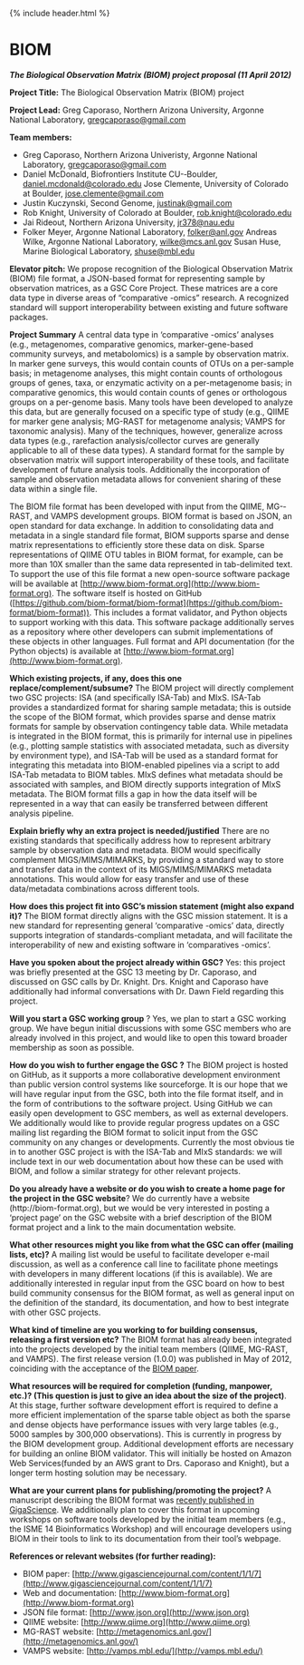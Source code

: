{% include header.html %}

BIOM
====

_**The Biological Observation Matrix (BIOM) project proposal (11 April 2012)**_

**Project Title:** The Biological Observation Matrix (BIOM) project

**Project Lead:** Greg Caporaso, Northern Arizona University, Argonne National Laboratory, gregcaporaso@gmail.com

**Team members:**

*   Greg Caporaso, Northern Arizona Univeristy, Argonne National Laboratory, gregcaporaso@gmail.com
*   Daniel McDonald, Biofrontiers Institute CU-­‐Boulder, daniel.mcdonald@colorado.edu Jose Clemente, University of Colorado at Boulder, jose.clemente@gmail.com
*   Justin Kuczynski, Second Genome, justinak@gmail.com
*   Rob Knight, University of Colorado at Boulder, rob.knight@colorado.edu
*   Jai Rideout, Northern Arizona University, jr378@nau.edu
*   Folker Meyer, Argonne National Laboratory, folker@anl.gov Andreas Wilke, Argonne National Laboratory, wilke@mcs.anl.gov Susan Huse, Marine Biological Laboratory, shuse@mbl.edu

**Elevator pitch:** We propose recognition of the Biological Observation Matrix (BIOM) file format, a JSON-­based format for representing sample by observation matrices, as a GSC Core Project. These matrices are a core data type in diverse areas of “comparative -­omics” research. A recognized standard will support interoperability between existing and future software packages.

**Project Summary** A central data type in ‘comparative -­omics’ analyses (e.g., metagenomes, comparative genomics, marker-­gene-­based community surveys, and metabolomics) is a sample by observation matrix. In marker gene surveys, this would contain counts of OTUs on a per-­sample basis; in metagenome analyses, this might contain counts of orthologous groups of genes, taxa, or enzymatic activity on a per-­metagenome basis; in comparative genomics, this would contain counts of genes or orthologous groups on a per-genome basis. Many tools have been developed to analyze this data, but are generally focused on a specific type of study (e.g., QIIME for marker gene analysis; MG-­RAST for metagenome analysis; VAMPS for taxonomic analysis). Many of the techniques, however, generalize across data types (e.g., rarefaction analysis/collector curves are generally applicable to all of these data types). A standard format for the sample by observation matrix will support interoperability of these tools, and facilitate development of future analysis tools. Additionally the incorporation of sample and observation metadata allows for convenient sharing of these data within a single file.

The BIOM file format has been developed with input from the QIIME, MG-­RAST, and VAMPS development groups. BIOM format is based on JSON, an open standard for data exchange. In addition to consolidating data and metadata in a single standard file format, BIOM supports sparse and dense matrix representations to efficiently store these data on disk. Sparse representations of QIIME OTU tables in BIOM format, for example, can be more than 10X smaller than the same data represented in tab-­delimited text. To support the use of this file format a new open-­source software package will be available at [http://www.biom-format.org](http://www.biom-format.org). The software itself is hosted on GitHub ([https://github.com/biom-format/biom-format](https://github.com/biom-format/biom-format)). This includes a format validator, and Python objects to support working with this data. This software package additionally serves as a repository where other developers can submit implementations of these objects in other languages. Full format and API documentation (for the Python objects) is available at [http://www.biom-format.org](http://www.biom-format.org).

**Which existing projects, if any, does this one replace/complement/subsume?** The BIOM project will directly complement two GSC projects: ISA (and specifically ISA-­Tab) and MIxS. ISA-­Tab provides a standardized format for sharing sample metadata; this is outside the scope of the BIOM format, which provides sparse and dense matrix formats for sample by observation contingency table data. While metadata is integrated in the BIOM format, this is primarily for internal use in pipelines (e.g., plotting sample statistics with associated metadata, such as diversity by environment type), and ISA-­Tab will be used as a standard format for integrating this metadata into BIOM-­enabled pipelines via a script to add ISA-­Tab metadata to BIOM tables. MIxS defines what metadata should be associated with samples, and BIOM directly supports integration of MIxS metadata. The BIOM format fills a gap in how the data itself will be represented in a way that can easily be transferred between different analysis pipeline.

**Explain briefly why an extra project is needed/justified** There are no existing standards that specifically address how to represent arbitrary sample by observation data and metadata. BIOM would specifically complement MIGS/MIMS/MIMARKS, by providing a standard way to store and transfer data in the context of its MIGS/MIMS/MIMARKS metadata annotations. This would allow for easy transfer and use of these data/metadata combinations across different tools.

**How does this project fit into GSC’s mission statement (might also expand it)?** The BIOM format directly aligns with the GSC mission statement. It is a new standard for representing general ‘comparative -­omics’ data, directly supports integration of standards-­compliant metadata, and will facilitate the interoperability of new and existing software in ‘comparatives -­omics’.

**Have you spoken about the project already within GSC?** Yes: this project was briefly presented at the GSC 13 meeting by Dr. Caporaso, and discussed on GSC calls by Dr. Knight. Drs. Knight and Caporaso have additionally had informal conversations with Dr. Dawn Field regarding this project.

**Will you start a GSC working group** ? Yes, we plan to start a GSC working group. We have begun initial discussions with some GSC members who are already involved in this project, and would like to open this toward broader membership as soon as possible.

**How do you wish to further engage the GSC ?** The BIOM project is hosted on GitHub, as it supports a more collaborative development environment than public version control systems like sourceforge. It is our hope that we will have regular input from the GSC, both into the file format itself, and in the form of contributions to the software project. Using GitHub we can easily open development to GSC members, as well as external developers. We additionally would like to provide regular progress updates on a GSC mailing list regarding the BIOM format to solicit input from the GSC community on any changes or developments. Currently the most obvious tie in to another GSC project is with the ISA-­Tab and MIxS standards: we will include text in our web documentation about how these can be used with BIOM, and follow a similar strategy for other relevant projects.

**Do you already have a website or do you wish to create a home page for the project in the GSC website**? We do currently have a website (http://biom-­format.org), but we would be very interested in posting a ‘project page’ on the GSC website with a brief description of the BIOM format project and a link to the main documentation website.

**What other resources might you like from what the GSC can offer (mailing lists, etc)?** A mailing list would be useful to facilitate developer e-­mail discussion, as well as a conference call line to facilitate phone meetings with developers in many different locations (if this is available). We are additionally interested in regular input from the GSC board on how to best build community consensus for the BIOM format, as well as general input on the definition of the standard, its documentation, and how to best integrate with other GSC projects.

**What kind of timeline are you working to for building consensus, releasing a first version etc?** The BIOM format has already been integrated into the projects developed by the initial team members (QIIME, MG-­RAST, and VAMPS). The first release version (1.0.0) was published in May of 2012, coinciding with the acceptance of the [BIOM paper](http://www.gigasciencejournal.com/content/1/1/7).

**What resources will be required for completion (funding, manpower, etc.)? (This question is just to give an idea about the size of the project)**. At this stage, further software development effort is required to define a more efficient implementation of the sparse table object as both the sparse and dense objects have performance issues with very large tables (e.g., 5000 samples by 300,000 observations). This is currently in progress by the BIOM development group. Additional development efforts are necessary for building an online BIOM validator. This will initially be hosted on Amazon Web Services(funded by an AWS grant to Drs. Caporaso and Knight), but a longer term hosting solution may be necessary.

**What are your current plans for publishing/promoting the project?** A manuscript describing the BIOM format was [recently published in GigaScience](http://www.gigasciencejournal.com/content/1/1/7). We additionally plan to cover this format in upcoming workshops on software tools developed by the initial team members (e.g., the ISME 14 Bioinformatics Workshop) and will encourage developers using BIOM in their tools to link to its documentation from their tool’s webpage.

**References or relevant websites (for further reading):**

*   BIOM paper: [http://www.gigasciencejournal.com/content/1/1/7](http://www.gigasciencejournal.com/content/1/1/7)
*   Web and documentation: [http://www.biom-format.org](http://www.biom-format.org)
*   JSON file format: [http://www.json.org](http://www.json.org)
*   QIIME website: [http://www.qiime.org](http://www.qiime.org)
*   MG-­RAST website: [http://metagenomics.anl.gov/](http://metagenomics.anl.gov/)
*   VAMPS website: [http://vamps.mbl.edu/](http://vamps.mbl.edu/)
